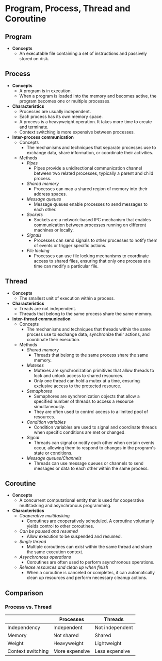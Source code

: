# Program, Process, Thread and Coroutine

## Program
- **Concepts**
   - An executable file containing a set of instructions and passively stored on disk.

## Process
- **Concepts**
   - A program is in execution.
   - When a program is loaded into the memory and becomes active, the program becomes one or multiple processes.
- **Characteristics**
   - Processes are usually independent.
   - Each process has its own memory space.
   - A process is a heavyweight operation. It takes more time to create and terminate.
   - Context switching is more expensive between processes.
- **Inter-process communication**
   - Concepts
      - The mechanisms and techniques that separate processes use to exchange data, share information, or coordinate their activities.
   - Methods
      - *Pipes*
         - Pipes provide a unidirectional communication channel between two related processes, typically a parent and child process.
      - *Shared memory*
         - Processes can map a shared region of memory into their address spaces.
      - *Message queues*
         - Message queues enable processes to send messages to each other.
      - *Sockets*
         - Sockets are a network-based IPC mechanism that enables communication between processes running on different machines or locally.
      - *Signals*
         - Processes can send signals to other processes to notify them of events or trigger specific actions.
      - *File locking*
         - Processes can use file locking mechanisms to coordinate access to shared files, ensuring that only one process at a time can modify a particular file.
        
## Thread
- **Concepts**
   - The smallest unit of execution within a process.
- **Characteristics**
   - Treads are not independent.
   - Threads that belong to the same process share the same memory.
- **Inter-thread communication**
   - Concepts
      - The mechanisms and techniques that threads within the same process use to exchange data, synchronize their actions, and coordinate their execution.
   - Methods
      - *Shared memory*
         - Threads that belong to the same process share the same memory.
      - *Mutexes*
         - Mutexes are synchronization primitives that allow threads to lock and unlock access to shared resources.
         - Only one thread can hold a mutex at a time, ensuring exclusive access to the protected resource.
      - *Semaphores*
         - Semaphores are synchronization objects that allow a specified number of threads to access a resource simultaneously.
         - They are often used to control access to a limited pool of resources.
      - *Condition variables*
         - Condition variables are used to signal and coordinate threads when specific conditions are met or changed.
      - *Signal*
         - Threads can signal or notify each other when certain events occur, allowing them to respond to changes in the program's state or conditions.
      - *Message queues/Channels*
         - Threads can use message queues or channels to send messages or data to each other within the same process.

## Coroutine
- **Concepts**
   - A concurrent computational entity that is used for cooperative multitasking and asynchronous programming.
- **Characteristics**
   - *Cooperative multitasking*
      - Coroutines are cooperatively scheduled. A coroutine voluntarily yields control to other coroutines.
   - *Can be paused and resumed*
      - Allow execution to be suspended and resumed.
   - *Single thread*
      - Multiple coroutines can exist within the same thread and share the same execution context.
   - *Asynchronous operations*
      - Coroutines are often used to perform asynchronous operations.
   - *Release resources and clean up when finish*
      - When a coroutine is canceled or completes, it can automatically clean up resources and perform necessary cleanup actions.
     
## Comparison
### Process vs. Thread
| | Processes | Threads |
|---|---|---|
| Independency | Independent | Not independent |
| Memory | Not shared | Shared | 
| Weight | Heavyweight | Lightweight |
| Context switching | More expensive | Less expensive |
